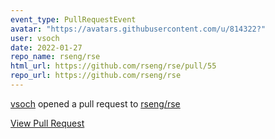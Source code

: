 ```yaml
---
event_type: PullRequestEvent
avatar: "https://avatars.githubusercontent.com/u/814322?"
user: vsoch
date: 2022-01-27
repo_name: rseng/rse
html_url: https://github.com/rseng/rse/pull/55
repo_url: https://github.com/rseng/rse
---
```


<a href='https://github.com/vsoch' target='_blank'>vsoch</a> opened a pull request to <a href='https://github.com/rseng/rse' target='_blank'>rseng/rse</a>

<a href='https://github.com/rseng/rse/pull/55' target='_blank'>View Pull Request</a>
